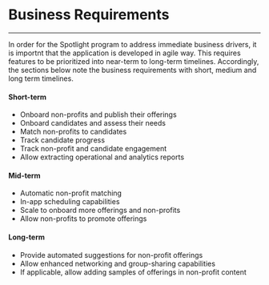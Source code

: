 # Business Requirements
---

In order for the Spotlight program to address immediate business drivers, it is importnt that the application is developed in agile way. This requires features to be prioritized into near-term to long-term timelines. Accordingly, the sections below note the business requirements with short, medium and long term timelines.

#### Short-term
* Onboard non-profits and publish their offerings
* Onboard candidates and assess their needs
* Match non-profits to candidates
* Track candidate progress
* Track non-profit and candidate engagement
* Allow extracting operational and analytics reports

#### Mid-term 
* Automatic non-profit matching
* In-app scheduling capabilities
* Scale to onboard more offerings and non-profits 
* Allow non-profits to promote offerings

#### Long-term
* Provide automated suggestions for non-profit offerings
* Allow enhanced networking and group-sharing capabilities 
* If applicable, allow adding samples of offerings in non-profit content